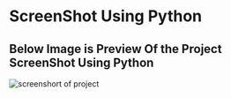 # ScreenShot Using Python

## Below Image is Preview Of the Project ScreenShot Using Python

![screenshort of project](https://user-images.githubusercontent.com/73248098/153819075-a243b181-3414-4145-a020-c9b0c5aac7d0.png)


